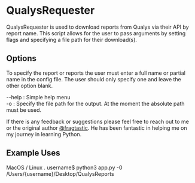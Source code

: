 # QualysRequester

QualysRequester is used to download reports from Qualys via their API by report name. This script allows for the user to pass arguments by setting flags and specifying a file path for their download(s). 

## Options

To specify the report or reports the user must enter a full name or partial name in the config file. The user should only specify one and leave the other option blank. 

--help : Simple help menu <br/>
-o : Specify the file path for the output. At the moment the absolute path must be used. 

If there is any feedback or suggestions please feel free to reach out to me or the original author [@fragtastic]( https://github.com/fragtastic ). He has been fantastic in helping me on my journey in learning Python. 

## Example Uses

MacOS / Linux . 
username$ python3 app.py -0 /Users/{username}/Desktop/QualysReports
